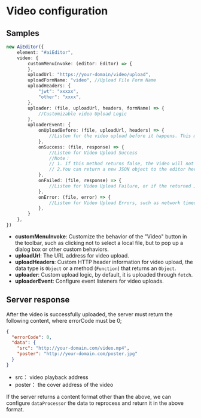 # Video configuration

## Samples

```typescript
new AiEditor({
    element: "#aiEditor",
    video: {
        customMenuInvoke: (editor: Editor) => {
        },
        uploadUrl: "https://your-domain/video/upload",
        uploadFormName: "video", //Upload File Form Name
        uploadHeaders: {
            "jwt": "xxxxx",
            "other": "xxxx",
        },
        uploader: (file, uploadUrl, headers, formName) => {
            //Customizable video Upload Logic
        },
        uploaderEvent: {
            onUploadBefore: (file, uploadUrl, headers) => {
                //Listen for the video upload before it happens. This method can be left without returning any content, but if it returns false, the upload will be aborted.
            },
            onSuccess: (file, response) => {
                //Listen for Video Upload Success
                //Note：
                // 1. If this method returns false, the Video will not be inserted into the editor.
                // 2.You can return a new JSON object to the editor here.
            },
            onFailed: (file, response) => {
                //Listen for Video Upload Failure, or if the returned JSON information is incorrect.
            },
            onError: (file, error) => {
                //Listen for Video Upload Errors, such as network timeouts, etc.
            },
        }
    },
})
```

- **customMenuInvoke**: Customize the behavior of the "Video" button in the toolbar, such as clicking not to select a local file, but to pop up a dialog box or other custom behaviors.
- **uploadUrl**: The URL address for video upload.
- **uploadHeaders**: Custom HTTP header information for video upload, the data type is `Object` or a method (`Function`) that returns an `Object`.
- **uploader**: Custom upload logic, by default, it is uploaded through `fetch`.
- **uploaderEvent**: Configure event listeners for video uploads.

## Server response

After the video is successfully uploaded, the server must return the following content, where errorCode must be 0;

```json
{
  "errorCode": 0,
  "data": {
    "src": "http://your-domain.com/video.mp4",
    "poster": "http://your-domain.com/poster.jpg"
  }
}
```

- src：  video playback address
- poster： the cover address of the video

If the server returns a content format other than the above, we can configure `dataProcessor` the data to reprocess and return it in the above format.

